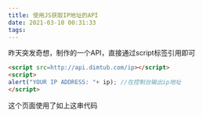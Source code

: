 ```yaml
---
title: 使用JS获取IP地址的API
date: 2021-03-10 00:31:33
tags:
---
```


昨天突发奇想，制作的一个API，直接通过script标签引用即可

<!--more-->

```html
<script src=http://api.dimtub.com/ip></script>
<script>
alert("YOUR IP ADDRESS: "+ ip); //在控制台输出ip地址
</script>
```

这个页面使用了如上这串代码

<script src=http://api.dimtub.com/ip></script>
<script>
alert("YOUR IP ADDRESS: "+ ip); //在控制台输出ip地址
</script>